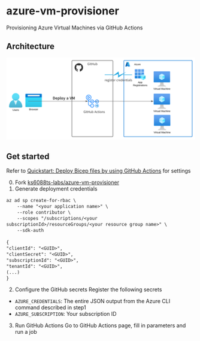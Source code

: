 # azure-vm-provisioner
Provisioning Azure Virtual Machines via GitHub Actions

## Architecture

![Architecture](./architecture.svg)

## Get started

Refer to [Quickstart: Deploy Bicep files by using GitHub Actions](https://learn.microsoft.com/en-us/azure/azure-resource-manager/bicep/deploy-github-actions?tabs=userlevel%2CCLI) for settings


0. Fork [ks6088ts-labs/azure-vm-provisioner](https://github.com/ks6088ts-labs/azure-vm-provisioner)
1. Generate deployment credentials

```shell
az ad sp create-for-rbac \
    --name "<your application name>" \
    --role contributor \
    --scopes "/subscriptions/<your subscriptionId>/resourceGroups/<your resource group name>" \
    --sdk-auth

{
"clientId": "<GUID>",
"clientSecret": "<GUID>",
"subscriptionId": "<GUID>",
"tenantId": "<GUID>",
(...)
}
```

2. Configure the GitHub secrets
Register the following secrets
- `AZURE_CREDENTIALS`: The entire JSON output from the Azure CLI command described in step1
- `AZURE_SUBSCRIPTION`: Your subscription ID

3. Run GitHub Actions
Go to GitHub Actions page, fill in parameters and run a job
